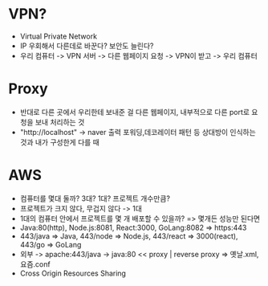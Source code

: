 # VPN?

- Virtual Private Network
- IP 우회해서 다른데로 바꾼다? 보안도 늘린다?
- 우리 컴퓨터 -> VPN 서버 -> 다른 웹페이지 요청 -> VPN이 받고 -> 우리 컴퓨터

# Proxy
- 반대로 다른 곳에서 우리한테 보내준 걸 다른 웹페이지, 내부적으로 다른 port로 요청을 보내 처리하는 것
- "http://localhost" -> naver 출력
포워딩,데코레이터 패턴 등 상대방이 인식하는 것과 내가 구성한게 다를 때

# AWS
- 컴퓨터를 몇대 둘까? 3대? 1대? 프로젝트 개수만큼?
- 프로젝트가 크지 않다, 무겁지 않다 -> 1대
- 1대의 컴퓨터 안에서 프로젝트를 몇 개 배포할 수 있을까? => 몇개든 성능만 된다면
- Java:80(http), Node.js:8081, React:3000, GoLang:8082 => https:443
- 443/java => Java,
  443/node => Node.js,
  443/react => 3000(react),
  443/go => GoLang
- 외부 -> apache:443/java -> java:80 << proxy | reverse proxy => 옛날.xml, 요즘.conf
- Cross Origin Resources Sharing